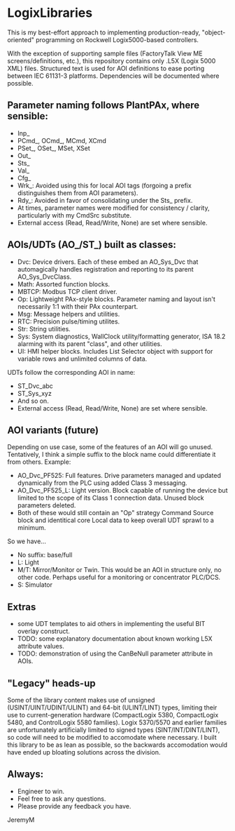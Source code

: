 # LogixLibraries

This is my best-effort approach to implementing production-ready, "object-oriented" programming on Rockwell Logix5000-based controllers.

With the exception of supporting sample files (FactoryTalk View ME screens/definitions, etc.), this repository contains only .L5X (Logix 5000 XML) files. Structured text is used for AOI definitions to ease porting between IEC 61131-3 platforms. Dependencies will be documented where possible.

Parameter naming follows PlantPAx, where sensible:
------------
- Inp_
- PCmd_, OCmd_, MCmd, XCmd
- PSet_, OSet_, MSet, XSet
- Out_
- Sts_
- Val_
- Cfg_
- Wrk_: Avoided using this for local AOI tags (forgoing a prefix distinguishes them from AOI parameters).
- Rdy_: Avoided in favor of consolidating under the Sts_ prefix.
- At times, parameter names were modified for consistency / clarity, particularly with my CmdSrc substitute.
- External access (Read, Read/Write, None) are set where sensible.

AOIs/UDTs (AO_/ST_) built as classes:
------------
- Dvc: Device drivers. Each of these embed an AO_Sys_Dvc that automagically handles registration and reporting to its parent AO_Sys_DvcClass.
- Math: Assorted function blocks.
- MBTCP: Modbus TCP client driver.
- Op: Lightweight PAx-style blocks. Parameter naming and layout isn't necessarily 1:1 with their PAx counterpart. 
- Msg: Message helpers and utilities.
- RTC: Precision pulse/timing utilites.
- Str: String utilities.
- Sys: System diagnostics, WallClock utility/formatting generator, ISA 18.2 alarming with its parent "class", and other utilities.
- UI: HMI helper blocks. Includes List Selector object with support for variable rows and unlimited columns of data.

UDTs follow the corresponding AOI in name:
- ST_Dvc_abc
- ST_Sys_xyz
- And so on.
- External access (Read, Read/Write, None) are set where sensible.

AOI variants (future)
------------
Depending on use case, some of the features of an AOI will go unused. Tentatively, I think a simple suffix to the block name could differentiate it from others. Example:
- AO_Dvc_PF525: Full features. Drive parameters managed and updated dynamically from the PLC using added Class 3 messaging.
- AO_Dvc_PF525_L: Light version. Block capable of running the device but limited to the scope of its Class 1 connection data. Unused block parameters deleted.
- Both of these would still contain an "Op" strategy Command Source block and identitical core Local data to keep overall UDT sprawl to a minimum.

So we have...
- No suffix: base/full
- L: Light
- M/T: Mirror/Monitor or Twin. This would be an AOI in structure only, no other code. Perhaps useful for a monitoring or concentrator PLC/DCS.
- S: Simulator

Extras
------------
- some UDT templates to aid others in implementing the useful BIT overlay construct.
- TODO: some explanatory documentation about known working L5X attribute values.
- TODO: demonstration of using the CanBeNull parameter attribute in AOIs.

"Legacy" heads-up
------------
Some of the library content makes use of unsigned (USINT/UINT/UDINT/ULINT) and 64-bit (ULINT/LINT) types, limiting their use to current-generation hardware (CompactLogix 5380, CompactLogix 5480, and ControlLogix 5580 families). Logix 5370/5570 and earlier families are unfortunately artificially limited to signed types (SINT/INT/DINT/LINT), so code will need to be modified to accomodate where necessary. I built this library to be as lean as possible, so the backwards accomodation would have ended up bloating solutions across the division.

Always:
------------
- Engineer to win.
- Feel free to ask any questions.
- Please provide any feedback you have.

JeremyM
